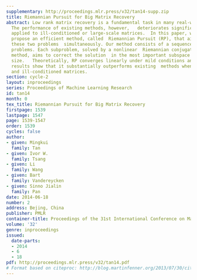```yaml
---
supplementary: http://proceedings.mlr.press/v32/tan14-supp.zip
title: Riemannian Pursuit for Big Matrix Recovery
abstract: Low rank matrix recovery is a fundamental task in many real-world  applications.
  The performance of existing methods, however,   deteriorates significantly when
  applied to ill-conditioned or large-scale matrices.  In this paper, we therefore
  propose an efficient method, called  Riemannian Pursuit (RP), that aims to address
  these two problems  simultaneously. Our method consists of a sequence of fixed-rank  optimization
  problems. Each subproblem, solved by a nonlinear  Riemannian conjugate gradient
  method, aims to correct the solution  in the most important subspace of increasing
  size.   Theoretically, RP converges linearly under mild conditions and  experimental
  results show that it substantially outperforms existing  methods when applied to   large-scale
  and ill-conditioned matrices.
section: cycle-2
layout: inproceedings
series: Proceedings of Machine Learning Research
id: tan14
month: 0
tex_title: Riemannian Pursuit for Big Matrix Recovery
firstpage: 1539
lastpage: 1547
page: 1539-1547
order: 1539
cycles: false
author:
- given: Mingkui
  family: Tan
- given: Ivor W.
  family: Tsang
- given: Li
  family: Wang
- given: Bart
  family: Vandereycken
- given: Sinno Jialin
  family: Pan
date: 2014-06-18
number: 2
address: Bejing, China
publisher: PMLR
container-title: Proceedings of the 31st International Conference on Machine Learning
volume: '32'
genre: inproceedings
issued:
  date-parts:
  - 2014
  - 6
  - 18
pdf: http://proceedings.mlr.press/v32/tan14.pdf
# Format based on citeproc: http://blog.martinfenner.org/2013/07/30/citeproc-yaml-for-bibliographies/
---
```

